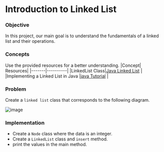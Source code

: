 # Introduction to Linked List

### Objective
In this project, our main goal is to understand the fundamentals of a linked list and their operations.

### Concepts

Use the provided resources for a better understanding.
|Concept|	Resources|
|-------|----------|
|LinkedList Class|[Java Linked List](https://medium.com/@ainayat865/how-to-create-own-linked-list-class-in-java-f62deb30710) |
|Implementing a Linked List in Java |[java Tutorial](https://www.youtube.com/watch?v=zNBxHH04hws) |

### Problem
Create a `linked list` class that corresponds to the following diagram.

![image](https://github.com/SAFCSP-Team/data-structures-and-algorithms-bootcamp/assets/148945652/b7787ac8-90dc-4e43-a378-f5714172d5b7)

### Implementation
* Create a `Node` class where the data is an integer.
* Create a `LinkedList` class and `insert` method.
* print the values in the main method.

